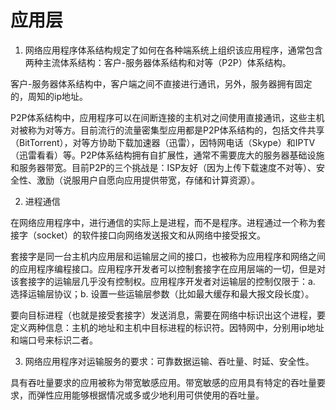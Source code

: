 # 应用层

1. 网络应用程序体系结构规定了如何在各种端系统上组织该应用程序，通常包含两种主流体系结构：客户-服务器体系结构和对等（P2P）体系结构。

  客户-服务器体系结构中，客户端之间不直接进行通讯，另外，服务器拥有固定的，周知的ip地址。

  P2P体系结构中，应用程序可以在间断连接的主机对之间使用直接通讯，这些主机对被称为对等方。目前流行的流量密集型应用都是P2P体系结构的，包括文件共享（BitTorrent），对等方协助下载加速器（迅雷），因特网电话（Skype）和IPTV（迅雷看看）等。P2P体系结构拥有自扩展性，通常不需要庞大的服务器基础设施和服务器带宽。目前P2P的三个挑战是：ISP友好（因为上传下载速度不对等）、安全性、激励（说服用户自愿向应用提供带宽，存储和计算资源）。

2. 进程通信

  在网络应用程序中，进行通信的实际上是进程，而不是程序。进程通过一个称为套接字（socket）的软件接口向网络发送报文和从网络中接受报文。
  
  套接字是同一台主机内应用层和运输层之间的接口，也被称为应用程序和网络之间的应用程序编程接口。应用程序开发者可以控制套接字在应用层端的一切，但是对该套接字的运输层几乎没有控制权。应用程序开发者对运输层的控制仅限于：a. 选择运输层协议；b. 设置一些运输层参数（比如最大缓存和最大报文段长度）。

  要向目标进程（也就是接受套接字）发送消息，需要在网络中标识出这个进程，要定义两种信息：主机的地址和主机中目标进程的标识符。因特网中，分别用ip地址和端口号来标识二者。

3. 网络应用程序对运输服务的要求：可靠数据运输、吞吐量、时延、安全性。

  具有吞吐量要求的应用被称为带宽敏感应用。带宽敏感的应用具有特定的吞吐量要求，而弹性应用能够根据情况或多或少地利用可供使用的吞吐量。
